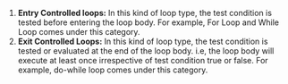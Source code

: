 
  1. **Entry Controlled loops:** In this kind of loop type, the test condition is tested before entering the loop body. For example, For Loop and While Loop comes under this category.
  2. **Exit Controlled Loops:** In this kind of loop type, the test condition is tested or evaluated at the end of the loop body. i.e, the loop body will execute at least once irrespective of test condition true or false. For example, do-while loop comes under this category.
